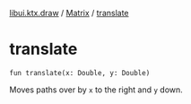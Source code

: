 [libui.ktx.draw](../README.md) / [Matrix](README.md) / [translate](translate.md)

# translate

`fun translate(x: Double, y: Double)`

Moves paths over by `x` to the right and `y` down.
